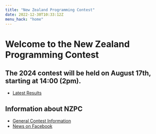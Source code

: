```yaml
---
title: "New Zealand Programming Contest"
date: 2022-12-30T10:33:12Z
menu_hack: "home"
---
```

# Welcome to the New Zealand Programming Contest 

## The 2024 contest will be held on August 17th, starting at 14:00 (2pm).

* [Latest Results](/results/2023)


## Information about NZPC

* [General Contest Information](/about/)
* [News on Facebook](https://www.facebook.com/groups/625379865871965)
